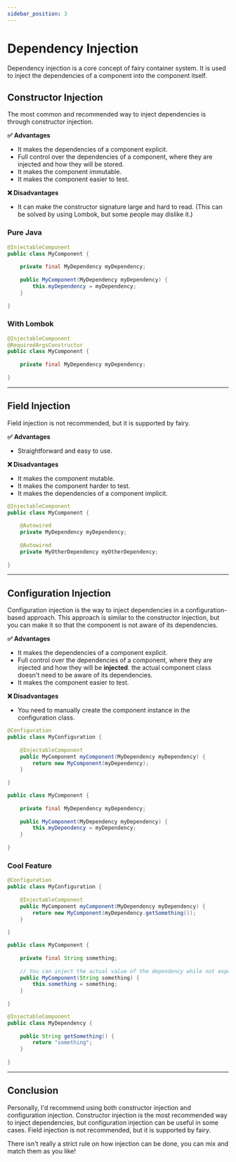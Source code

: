 ```yaml
---
sidebar_position: 3
---
```


# Dependency Injection

Dependency injection is a core concept of fairy container system. It is used to inject the dependencies of a component into the component itself.

## Constructor Injection

The most common and recommended way to inject dependencies is through constructor injection.

**✅ Advantages**
- It makes the dependencies of a component explicit.
- Full control over the dependencies of a component, where they are injected and how they will be stored.
- It makes the component immutable.
- It makes the component easier to test.

**❌ Disadvantages**
- It can make the constructor signature large and hard to read. (This can be solved by using Lombok, but some people may dislike it.)

### Pure Java
```java
@InjectableComponent
public class MyComponent {
    
    private final MyDependency myDependency;
    
    public MyComponent(MyDependency myDependency) {
        this.myDependency = myDependency;
    }
    
}
```

### With Lombok
```java
@InjectableComponent
@RequiredArgsConstructor
public class MyComponent {
    
    private final MyDependency myDependency;
    
}
```

---
## Field Injection

Field injection is not recommended, but it is supported by fairy.

**✅ Advantages**
- Straightforward and easy to use.

**❌ Disadvantages**
- It makes the component mutable.
- It makes the component harder to test.
- It makes the dependencies of a component implicit.

```java
@InjectableComponent
public class MyComponent {
    
    @Autowired
    private MyDependency myDependency;
    
    @Autowired
    private MyOtherDependency myOtherDependency;
    
}
```

---
## Configuration Injection

Configuration injection is the way to inject dependencies in a configuration-based approach.
This approach is similar to the constructor injection, but you can make it so that the component is not aware of its dependencies.

**✅ Advantages**
- It makes the dependencies of a component explicit.
- Full control over the dependencies of a component, where they are injected and how they will be **injected**. the actual component class doesn't need to be aware of its dependencies.
- It makes the component easier to test.

**❌ Disadvantages**
- You need to manually create the component instance in the configuration class.

```java
@Configuration
public class MyConfiguration {
    
    @InjectableComponent
    public MyComponent myComponent(MyDependency myDependency) {
        return new MyComponent(myDependency);
    }
    
}

public class MyComponent {
    
    private final MyDependency myDependency;
    
    public MyComponent(MyDependency myDependency) {
        this.myDependency = myDependency;
    }
    
}
```

### Cool Feature
```java
@Configuration
public class MyConfiguration {
    
    @InjectableComponent
    public MyComponent myComponent(MyDependency myDependency) {
        return new MyComponent(myDependency.getSomething());
    }
    
}

public class MyComponent {
    
    private final String something;
    
    // You can inject the actual value of the dependency while not exposing the dependency itself.
    public MyComponent(String something) {
        this.something = something;
    }
    
}

@InjectableComponent
public class MyDependency {
    
    public String getSomething() {
        return "something";
    }
    
}
```

---
## Conclusion

Personally, I'd recommend using both constructor injection and configuration injection. Constructor injection is the most recommended way to inject dependencies, but configuration injection can be useful in some cases. Field injection is not recommended, but it is supported by fairy.

There isn't really a strict rule on how injection can be done, you can mix and match them as you like!